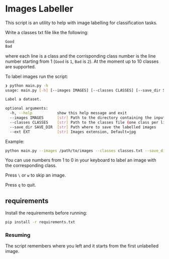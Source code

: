 # Images Labeller

This script is an utility to help with image labelling for classification tasks.

Write a classes txt file like the following:

```txt
Good
Bad
```

where each line is a class and the corrisponding class number is the line number starting from 1 (`Good` is `1`, `Bad` is `2`).
At the moment up to 10 classes are supported.

To label images run the script:

```bash
❯ python main.py -h
usage: main.py [-h] [--images IMAGES] [--classes CLASSES] [--save_dir SAVE_DIR] [--ext EXT]

Label a dataset.

optional arguments:
  -h, --help           show this help message and exit
  --images IMAGES      [str] Path to the directory containing the input images
  --classes CLASSES    [str] Path to the classes file (one class per line, max 10 classes)
  --save_dir SAVE_DIR  [str] Path where to save the labelled images
  --ext EXT            [str] Images extension, Default=jpg
```

Example:

```bash
python main.py --images /path/to/images --classes classes.txt --save_dir /path/output
```

You can use numbers from 1 to 0 in your keyboard to label an image with the corresponding class.

Press `\` or `w` to skip an image.

Press `q` to quit.

## requirements

Install the requirements before running:

```bash
pip install -r requirements.txt
```

### Resuming

The script remembers where you left and it starts from the first unlabelled image.